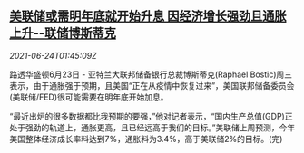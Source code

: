 <!--1624500063000-->
[美联储或需明年底就开始升息 因经济增长强劲且通胀上升--联储博斯蒂克](https://cn.reuters.com/article/us-fed-bostic-rate-outlook-0624-idCNKCS2E005G)
------

<div><i>2021-06-24T01:45:09Z</i></div><p>路透华盛顿6月23日 - 亚特兰大联邦储备银行总裁博斯蒂克(Raphael Bostic)周三表示，由于通胀强于预期，且美国“正在从疫情中恢复过来”，美国联邦储备委员会(美联储/FED)很可能需要在明年底开始加息。</p><p>“最近出炉的很多数据都比我预期的要强，”他对记者表示，“国内生产总值(GDP)正处于强劲的轨道上，通胀更高，且已经远高于我们的目标。”美联储上周预测，今年美国整体经济成长率料达到7%，通胀料为3.4%，高于美联储2%的目标。(完)</p>
